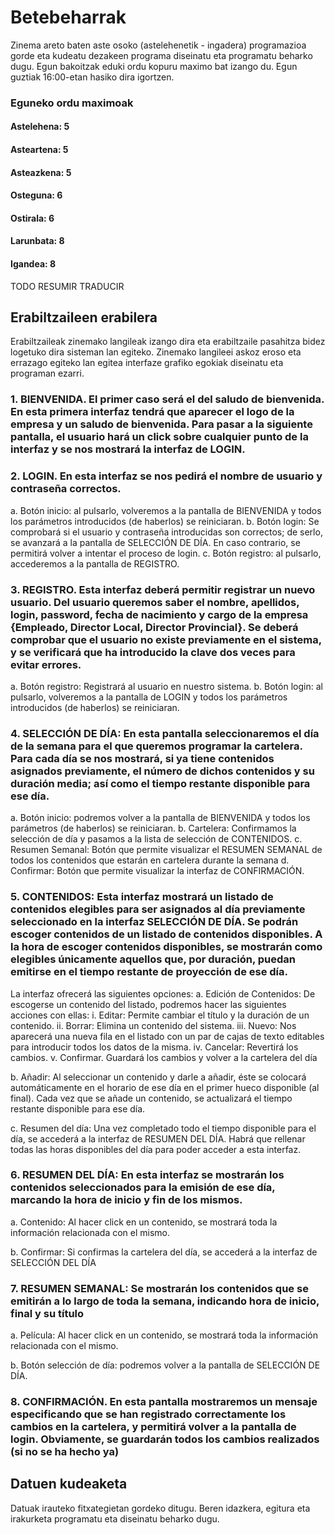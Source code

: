 # Betebeharrak
Zinema areto baten aste osoko (astelehenetik - ingadera) programazioa gorde eta kudeatu dezakeen programa diseinatu eta programatu beharko dugu. Egun bakoitzak eduki ordu kopuru maximo bat izango du.
Egun guztiak 16:00-etan hasiko dira igortzen.
### Eguneko ordu maximoak
#### Astelehena: 5
#### Asteartena: 5
#### Asteazkena: 5
#### Osteguna: 6
#### Ostirala: 6
#### Larunbata: 8
#### Igandea: 8
TODO RESUMIR TRADUCIR
## Erabiltzaileen erabilera
Erabiltzaileak zinemako langileak izango dira eta erabiltzaile pasahitza bidez logetuko dira sisteman lan egiteko.
Zinemako langileei askoz eroso eta errazago egiteko lan egitea interfaze grafiko egokiak diseinatu eta programan ezarri.
### 1.	BIENVENIDA. El primer caso será el del saludo de bienvenida. En esta primera interfaz tendrá que aparecer el logo de la empresa y un saludo de bienvenida. Para pasar a la siguiente pantalla, el usuario hará un click sobre cualquier punto de la interfaz y se nos mostrará la interfaz de LOGIN. 

### 2.	LOGIN. En esta interfaz se nos pedirá el nombre de usuario y contraseña correctos.
a.	Botón inicio: al pulsarlo, volveremos a la pantalla de BIENVENIDA y todos los parámetros introducidos (de haberlos) se reiniciaran.
b.	Botón login: Se comprobará si el usuario y contraseña introducidas son correctos; de serlo, se avanzará a la pantalla de SELECCIÓN DE DÍA. En caso contrario, se permitirá volver a intentar el proceso de login.
c.	Botón registro: al pulsarlo, accederemos a la pantalla de REGISTRO.

### 3.	REGISTRO. Esta interfaz deberá permitir registrar un nuevo usuario. Del usuario queremos saber el nombre, apellidos, login, password, fecha de nacimiento y cargo de la empresa {Empleado, Director Local, Director Provincial}. Se deberá comprobar que el usuario no existe previamente en el sistema, y se verificará que ha introducido la clave dos veces para evitar errores. 
a.	Botón registro: Registrará al usuario en nuestro sistema.
b.	Botón login: al pulsarlo, volveremos a la pantalla de LOGIN y todos los parámetros introducidos (de haberlos) se reiniciaran.

### 4.	SELECCIÓN DE DÍA: En esta pantalla seleccionaremos el día de la semana para el que queremos programar la cartelera. Para cada día se nos mostrará, si ya tiene contenidos asignados previamente, el número de dichos contenidos y su duración media; así como el tiempo restante disponible para ese día.

a.	Botón inicio: podremos volver a la pantalla de BIENVENIDA y todos los parámetros (de haberlos) se reiniciaran.
b.	Cartelera: Confirmamos la selección de día y pasamos a la lista de selección de CONTENIDOS.
c.	Resumen Semanal: Botón que permite visualizar el RESUMEN SEMANAL de todos los contenidos que estarán en cartelera durante la semana
d.	Confirmar: Botón que permite visualizar la interfaz de CONFIRMACIÓN.

### 5.	CONTENIDOS: Esta interfaz mostrará un listado de contenidos elegibles para ser asignados al día previamente seleccionado en la interfaz SELECCIÓN DE DÍA. Se podrán escoger contenidos de un listado de contenidos disponibles. A la hora de escoger contenidos disponibles, se mostrarán como elegibles únicamente aquellos que, por duración, puedan emitirse en el tiempo restante de proyección de ese día. 



La interfaz ofrecerá las siguientes opciones:
a.	Edición de Contenidos: De escogerse un contenido del listado, podremos hacer las siguientes acciones con ellas: 
i.	Editar: Permite cambiar el título y la duración de un contenido. 
ii.	Borrar: Elimina un contenido del sistema. 
iii.	Nuevo: Nos aparecerá una nueva fila en el listado con un par de cajas de texto editables para introducir todos los datos de la misma. 
iv.	Cancelar: Revertirá los cambios. 
v.	Confirmar. Guardará los cambios y volver a la cartelera del día

b.	Añadir: Al seleccionar un contenido y darle a añadir, éste se colocará automáticamente en el horario de ese día en el primer hueco disponible (al final). Cada vez que se añade un contenido, se actualizará el tiempo restante disponible para ese día.

c.	Resumen del día: Una vez completado todo el tiempo disponible para el día, se accederá a la interfaz de RESUMEN DEL DÍA. Habrá que rellenar todas las horas disponibles del día para poder acceder a esta interfaz.

### 6.	RESUMEN DEL DÍA: En esta interfaz se mostrarán los contenidos seleccionados para la emisión de ese día, marcando la hora de inicio y fin de los mismos.
a.	Contenido: Al hacer click en un contenido, se mostrará toda la información relacionada con el mismo.

b.	Confirmar: Si confirmas la cartelera del día, se accederá a la interfaz de SELECCIÓN DEL DÍA

### 7.	RESUMEN SEMANAL: Se mostrarán los contenidos que se emitirán a lo largo de toda la semana, indicando hora de inicio, final y su título
a.	Película: Al hacer click en un contenido, se mostrará toda la información relacionada con el mismo.

b.	Botón selección de día: podremos volver a la pantalla de SELECCIÓN DE DÍA.

### 8.	CONFIRMACIÓN. En esta pantalla mostraremos un mensaje especificando que se han registrado correctamente los cambios en la cartelera, y permitirá volver a la pantalla de login. Obviamente, se guardarán todos los cambios realizados (si no se ha hecho ya)

## Datuen kudeaketa
Datuak irauteko fitxategietan gordeko ditugu. Beren idazkera, egitura eta irakurketa programatu eta diseinatu beharko dugu.